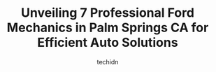 ---
layout: ampstory
image: https://images.unsplash.com/photo-1633961928124-c0eaa9d844ab?ixlib=rb-4.0.3&ixid=MnwxMjA3fDB8MHxwaG90by1wYWdlfHx8fGVufDB8fHx8&auto=format&fit=crop&w=640&h=853&q=80
author: techidn
featured: false
description: When it comes to maintaining and repairing your vehicle in Palm Springs CA, USA, you deserve nothing but the best. Thats why the 7 best Ford Mechanic in the area are here to offer their exp
title: Unveiling 7 Professional Ford Mechanics in Palm Springs CA for Efficient Auto Solutions
cover:
   title: Unveiling 7 Professional Ford Mechanics in Palm Springs CA for Efficient Auto Solutions
   subtitle: Rickpate
   background: https://images.unsplash.com/photo-1633961928124-c0eaa9d844ab?ixlib=rb-4.0.3&ixid=MnwxMjA3fDB8MHxwaG90by1wYWdlfHx8fGVufDB8fHx8&auto=format&fit=crop&w=640&h=853&q=80

pages: 
 - layout: thirds
   top: <h1>#1 Bavarian Auto Repair</h1>
   bottom: "<p>Theo is a real pro. He knows these cars in detail. He is resourceful and respectful. Trust, the things you dislike about going to a dealer for repair are remedied by Theo</p>"
   background: https://www.knot35.com/toplist/wp-content/uploads/2023/06/best-ford-mechanic-1-in-palm-springs-ca-1685831825.png
   backgroundblur: true
 - layout: thirds
   top: <h1>#2 Palm Springs Tire & Automotive Center Inc</h1>
   bottom: "<p>495 Industrial Pl, Palm Springs, CA 92264, United States</p>"
   background: https://www.knot35.com/toplist/wp-content/uploads/2023/06/best-ford-mechanic-2-in-palm-springs-ca-1685831825.jpeg
   cta:
      link: https://www.knot35.com/toplist/unveiling-7-professional-ford-mechanics-in-palm-springs-ca-for-efficient-auto-solutions/
      text: Unveiling 7 Professional Ford Mechanics in Palm Springs CA for Efficient Auto Solutions
 - layout: thirds
   top: <h1>#3 Romos Auto Corporation</h1>
   bottom: "<p>640 Williams Rd, Palm Springs, CA 92264, United States</p>"
   background: https://www.knot35.com/toplist/wp-content/uploads/2023/06/best-ford-mechanic-3-in-palm-springs-ca-1685831826.jpeg
   cta:
      link: https://www.knot35.com/toplist/unveiling-7-professional-ford-mechanics-in-palm-springs-ca-for-efficient-auto-solutions/
      text: Unveiling 7 Professional Ford Mechanics in Palm Springs CA for Efficient Auto Solutions
 - layout: thirds
   top: <h1>#4 David Daniel Smith Automotive</h1>
   bottom: "<p>401 W Radio Rd B-16, Palm Springs, CA 92262, United States</p>"
   background: https://images.unsplash.com/photo-1527067829737-402993088e6b?ixlib=rb-4.0.3&ixid=MnwxMjA3fDB8MHxwaG90by1wYWdlfHx8fGVufDB8fHx8&auto=format&fit=crop&w=640&h=853&q=80
   cta:
      link: https://www.knot35.com/toplist/unveiling-7-professional-ford-mechanics-in-palm-springs-ca-for-efficient-auto-solutions/
      text: Unveiling 7 Professional Ford Mechanics in Palm Springs CA for Efficient Auto Solutions
 - layout: thirds
   top: <h1>#5 R&A Auto Repair & Tires</h1>
   bottom: "<p>19465 N Indian Canyon Dr Ste H, Palm Springs, CA 92262, United States</p>"
   background: https://images.unsplash.com/photo-1632260260864-caf7fde5ec36?ixlib=rb-4.0.3&ixid=MnwxMjA3fDB8MHxwaG90by1wYWdlfHx8fGVufDB8fHx8&auto=format&fit=crop&w=640&h=853&q=80
   cta:
      link: https://www.knot35.com/toplist/unveiling-7-professional-ford-mechanics-in-palm-springs-ca-for-efficient-auto-solutions/
      text: Unveiling 7 Professional Ford Mechanics in Palm Springs CA for Efficient Auto Solutions
 - layout: thirds
   top: <h1>#6 Kennards Automotive aka Auto Diagnostic Center</h1>
   bottom: "<p>673 E Sunny Dunes Rd, Palm Springs, CA 92264, United States</p>"
   background: https://images.unsplash.com/photo-1613843873231-1447db182f97?ixlib=rb-4.0.3&ixid=MnwxMjA3fDB8MHxwaG90by1wYWdlfHx8fGVufDB8fHx8&auto=format&fit=crop&w=640&h=853&q=80
   cta:
      link: https://www.knot35.com/toplist/unveiling-7-professional-ford-mechanics-in-palm-springs-ca-for-efficient-auto-solutions/
      text: Unveiling 7 Professional Ford Mechanics in Palm Springs CA for Efficient Auto Solutions
 - layout: thirds
   top: <h1>#7 Victors Automotive</h1>
   bottom: "<p>3465 E La Campana Way #2, Palm Springs, CA 92262, United States</p>"
   background: https://images.unsplash.com/photo-1524169358666-79f22534bc6e?ixlib=rb-4.0.3&ixid=MnwxMjA3fDB8MHxwaG90by1wYWdlfHx8fGVufDB8fHx8&auto=format&fit=crop&w=640&h=853&q=80
   cta:
      link: https://www.knot35.com/toplist/unveiling-7-professional-ford-mechanics-in-palm-springs-ca-for-efficient-auto-solutions/
      text: Unveiling 7 Professional Ford Mechanics in Palm Springs CA for Efficient Auto Solutions
 - layout: thirds
   middle: Continue reading...
   background: https://images.unsplash.com/photo-1527066579998-dbbae57f45ce?ixlib=rb-4.0.3&ixid=MnwxMjA3fDB8MHxwaG90by1wYWdlfHx8fGVufDB8fHx8&auto=format&fit=crop&w=640&h=853&q=80
   cta:
      link: https://www.knot35.com/toplist/unveiling-7-professional-ford-mechanics-in-palm-springs-ca-for-efficient-auto-solutions/
      text: Unveiling 7 Professional Ford Mechanics in Palm Springs CA for Efficient Auto Solutions
      
---